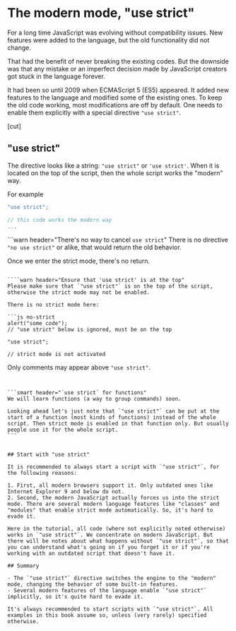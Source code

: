 # The modern mode, "use strict"

For a long time JavaScript was evolving without compatibility issues. New features were added to the language, but the old functionality did not change.

That had the benefit of never breaking the existing codes. But the downside was that any mistake or an imperfect decision made by JavaScript creators got stuck in the language forever.

It had been so until 2009 when ECMAScript 5 (ES5) appeared. It added new features to the language and modified some of the existing ones. To keep the old code working, most modifications are off by default. One needs to enable them explicitly with a special directive `"use strict"`.


[cut]

## "use strict"

The directive looks like a string: `"use strict"` or `'use strict'`. When it is located on the top of the script, then the whole script works the "modern" way.

For example

```js
"use strict";

// this code works the modern way
...
```

```warn header="There's no way to cancel `use strict`"
There is no directive `"no use strict"` or alike, that would return the old behavior.

Once we enter the strict mode, there's no return.
```

````warn header="Ensure that 'use strict' is at the top"
Please make sure that `"use strict"` is on the top of the script, otherwise the strict mode may not be enabled.

There is no strict mode here:

```js no-strict
alert("some code");
// "use strict" below is ignored, must be on the top

"use strict";

// strict mode is not activated
```

Only comments may appear above `"use strict"`.
````


```smart header="`use strict` for functions"
We will learn functions (a way to group commands) soon.

Looking ahead let's just note that `"use strict"` can be put at the start of a function (most kinds of functions) instead of the whole script. Then strict mode is enabled in that function only. But usually people use it for the whole script.
```


## Start with "use strict"

It is recommended to always start a script with `"use strict"`, for the following reasons:

1. First, all modern browsers support it. Only outdated ones like Internet Explorer 9 and below do not.
2. Second, the modern JavaScript actually forces us into the strict mode. There are several modern language features like "classes" and "modules" that enable strict mode automatically. So, it's hard to evade it.

Here in the tutorial, all code (where not explicitly noted otherwise) works in `"use strict"`. We concentrate on modern JavaScript. But there will be notes about what happens without `"use strict"`, so that you can understand what's going on if you forget it or if you're working with an outdated script that doesn't have it.

## Summary

- The `"use strict"` directive switches the engine to the "modern" mode, changing the behavior of some built-in features.
- Several modern features of the language enable `"use strict"` implicitly, so it's quite hard to evade it.

It's always recommended to start scripts with `"use strict"`. All examples in this book assume so, unless (very rarely) specified otherwise.
